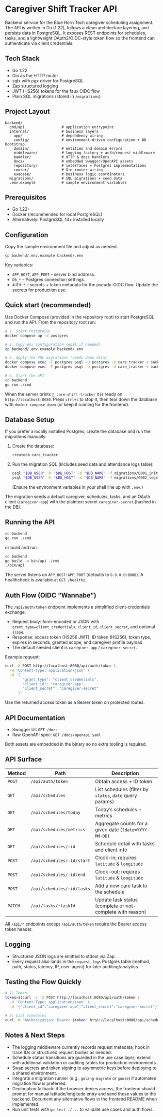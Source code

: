 # Caregiver Shift Tracker API

Backend service for the Blue Horn Tech caregiver scheduling assignment. The API is written in Go (1.22), follows a clean architecture layering, and persists data in PostgreSQL. It exposes REST endpoints for schedules, tasks, and a lightweight OAuth2/OIDC-style token flow so the frontend can authenticate via client credentials.

## Tech Stack

- Go 1.22
- Gin as the HTTP router
- sqlx with pgx driver for PostgreSQL
- Zap structured logging
- JWT (HS256) tokens for the faux OIDC flow
- Plain SQL migrations (stored in `/migrations`)

## Project Layout

```
backend/
  cmd/api                 # application entrypoint
  internal/               # business layers
    app/                  # dependency wiring
    config/               # environment-driven configuration + DB bootstrap
    domain/               # entities and domain errors
    middleware/           # logging factory + auth/request middleware
    handler/              # HTTP & docs handlers
    docs/                 # embedded Swagger/OpenAPI assets
    repository/           # interfaces + Postgres implementations
    router/               # Gin router wiring
    usecase/              # business logic coordinators
  migrations/             # SQL migrations + seed data
  .env.example            # sample environment variables
```

## Prerequisites

- Go 1.22+
- Docker (recommended for local PostgreSQL)
- Alternatively: PostgreSQL 14+ installed locally

## Configuration

Copy the sample environment file and adjust as needed:

```bash
cp backend/.env.example backend/.env
```

Key variables:

- `APP_HOST`, `APP_PORT` – server bind address.
- `DB_*` – Postgres connection settings.
- `AUTH_*` – secrets + token metadata for the pseudo-OIDC flow. Update the secrets for production use.

## Quick start (recommended)

Use Docker Compose (provided in the repository root) to start PostgreSQL and run the API. From the repository root run:

```bash
# 1. Start PostgreSQL
docker compose up -d postgres

# 2. Copy env configuration (edit if needed)
cp backend/.env.example backend/.env

# 3. Apply the SQL migrations (seeds demo data)
docker compose exec -T postgres psql -U postgres -d care_tracker < backend/migrations/0001_init.sql
docker compose exec -T postgres psql -U postgres -d care_tracker < backend/migrations/0002_logs_caregivers.sql

# 4. Start the API
cd backend
go run ./cmd
```

When the server prints `🚀 care-shift-tracker` it is ready on `http://localhost:8080`. Press `ctrl+c` to stop it, then tear down the database with `docker compose down` (or keep it running for the frontend).

## Database Setup

If you prefer a locally installed Postgres, create the database and run the migrations manually:

1. Create the database:
   ```bash
   createdb care_tracker
   ```
2. Run the migration SQL (includes seed data and attendance logs table):
   ```bash
   psql "$DB_USER" -h "$DB_HOST" -d "$DB_NAME" -f migrations/0001_init.sql
   psql "$DB_USER" -h "$DB_HOST" -d "$DB_NAME" -f migrations/0002_logs_caregivers.sql
   ```
   (Ensure the environment variables in your shell line up with `.env`.)

The migration seeds a default caregiver, schedules, tasks, and an OAuth client (`caregiver-app`) with the plaintext secret `caregiver-secret` (hashed in the DB).

## Running the API

```bash
cd backend
go run ./cmd
```

or build and run:

```bash
cd backend
go build -o bin/api ./cmd
./bin/api
```

The server listens on `APP_HOST:APP_PORT` (defaults to `0.0.0.0:8080`). A healthcheck is available at `GET /healthz`.

## Auth Flow (OIDC “Wannabe”)

The `/api/auth/token` endpoint implements a simplified client-credentials exchange:

- Request body: form-encoded or JSON with `grant_type=client_credentials`, `client_id`, `client_secret`, and optional `scope`.
- Response: access token (HS256 JWT), ID token (HS256), token type, expires in seconds, granted scope, and caregiver profile payload.
- The default seeded client is `caregiver-app` / `caregiver-secret`.

Example request:

```bash
curl -X POST http://localhost:8080/api/auth/token \
  -H 'Content-Type: application/json' \
  -d '{
        "grant_type": "client_credentials",
        "client_id": "caregiver-app",
        "client_secret": "caregiver-secret"
      }'
```

Use the returned access token as a Bearer token on protected routes.

## API Documentation

- Swagger UI: `GET /docs`
- Raw OpenAPI spec: `GET /docs/openapi.yaml`

Both assets are embedded in the binary so no extra tooling is required.

## API Surface

| Method  | Path                       | Description                                               |
| ------- | -------------------------- | --------------------------------------------------------- |
| `POST`  | `/api/auth/token`          | Obtain access + ID token                                  |
| `GET`   | `/api/schedules`           | List schedules (filter by `status`, `date` query params)  |
| `GET`   | `/api/schedules/today`     | Today’s schedules + metrics                               |
| `GET`   | `/api/schedules/metrics`   | Aggregate counts for a given date (`?date=YYYY-MM-DD`)    |
| `GET`   | `/api/schedules/:id`       | Schedule detail with tasks and client info                |
| `POST`  | `/api/schedules/:id/start` | Clock-in; requires `latitude` & `longitude`               |
| `POST`  | `/api/schedules/:id/end`   | Clock-out; requires `latitude` & `longitude`              |
| `POST`  | `/api/schedules/:id/tasks` | Add a new care task to the schedule                       |
| `PATCH` | `/api/tasks/:taskId`       | Update task status (complete or not-complete with reason) |

All `/api/*` endpoints except `/api/auth/token` require the Bearer access token header.

## Logging

- Structured JSON logs are emitted to stdout via Zap.
- Every request also lands in the `request_logs` Postgres table (method, path, status, latency, IP, user-agent) for later auditing/analytics.

## Testing the Flow Quickly

```bash
# 1) Token
token=$(curl -s -X POST http://localhost:8080/api/auth/token \
  -H 'Content-Type: application/json' \
  -d '{"client_id":"caregiver-app","client_secret":"caregiver-secret"}' | jq -r '.access_token')

# 2) List schedules
curl -H "Authorization: Bearer $token" http://localhost:8080/api/schedules
```

## Notes & Next Steps

- The logging middleware currently records request metadata; hook in trace IDs or structured request bodies as needed.
- Schedule status transitions are guarded in the use case layer; extend with additional validation or auditing tables for production environments.
- Swap secrets and token signing to asymmetric keys before deploying to a shared environment.
- Integrate a migration runner (e.g., `golang-migrate` or `goose`) if automated migration flow is preferred.
- Geolocation fallback: if the browser denies access, the frontend should prompt for manual latitude/longitude entry and send those values to the backend. Document any alternative flows in the frontend README when implemented.
- Run unit tests with `go test ./...` to validate use cases and auth flows.
